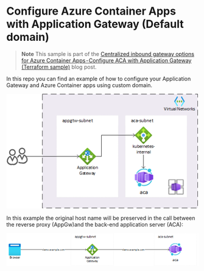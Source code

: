 # Configure Azure Container Apps with Application Gateway (Default domain)

> **Note**
> This sample is part of the [Centralized inbound gateway options for Azure Container Apps - Configure ACA with Application Gateway (Terraform sample)](https://medium.com/@gjoshevski/centralized-inbound-gateway-options-for-azure-container-apps-configure-aca-with-application) blog post.

In this repo you can find an example of how to configure your Application Gateway and Azure Container apps using custom domain.


![img](img/ACA-APPGTW.png)

In this example the original host name will be preserved in the call between the reverse proxy (AppGw)and the back-end application server (ACA):

![img](img/ACA-APPGTW-custom-domain.png)